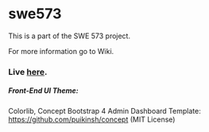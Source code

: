 # swe573

This is a part of the SWE 573 project.

For more information go to Wiki.

### Live [here](http://ec2-54-147-89-156.compute-1.amazonaws.com:8000/).

##### Front-End UI Theme:
Colorlib, Concept Bootstrap 4 Admin Dashboard Template: https://github.com/puikinsh/concept (MIT License)
